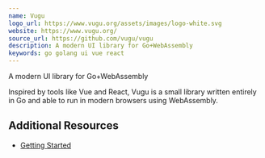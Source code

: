 ```yaml
---
name: Vugu
logo_url: https://www.vugu.org/assets/images/logo-white.svg
website: https://www.vugu.org/
source_url: https://github.com/vugu/vugu
description: A modern UI library for Go+WebAssembly
keywords: go golang ui vue react
---
```


A modern UI library for Go+WebAssembly

Inspired by tools like Vue and React, Vugu is a small library written entirely in Go and able to run in modern browsers using WebAssembly.

## Additional Resources

- [Getting Started](https://www.vugu.org/doc/start)
